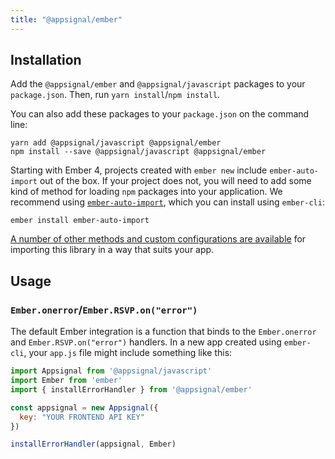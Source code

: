 ```yaml
---
title: "@appsignal/ember"
---
```


## Installation

Add the  `@appsignal/ember` and `@appsignal/javascript` packages to your `package.json`. Then, run `yarn install`/`npm install`.

You can also add these packages to your `package.json` on the command line:

```
yarn add @appsignal/javascript @appsignal/ember
npm install --save @appsignal/javascript @appsignal/ember
```

Starting with Ember 4, projects created with `ember new` include `ember-auto-import` out of the box. If your project does not, you will need to add some kind of method for loading `npm` packages into your application. We recommend using [`ember-auto-import`](https://github.com/ef4/ember-auto-import), which you can install using `ember-cli`:

```
ember install ember-auto-import
```

[A number of other methods and custom configurations are available](https://guides.emberjs.com/release/addons-and-dependencies/) for importing this library in a way that suits your app.

## Usage

### `Ember.onerror`/`Ember.RSVP.on("error")`

The default Ember integration is a function that binds to the `Ember.onerror` and `Ember.RSVP.on("error")` handlers. In a new app created using `ember-cli`, your `app.js` file might include something like this:

```js
import Appsignal from '@appsignal/javascript'
import Ember from 'ember'
import { installErrorHandler } from '@appsignal/ember'

const appsignal = new Appsignal({ 
  key: "YOUR FRONTEND API KEY"
})

installErrorHandler(appsignal, Ember)
```
